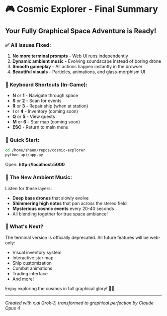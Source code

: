 # 🎮 Cosmic Explorer - Final Summary

## Your Fully Graphical Space Adventure is Ready!

### ✅ All Issues Fixed:

1. **No more terminal prompts** - Web UI runs independently
2. **Dynamic ambient music** - Evolving soundscape instead of boring drone
3. **Smooth gameplay** - All actions happen instantly in the browser
4. **Beautiful visuals** - Particles, animations, and glass-morphism UI

### 🎹 Keyboard Shortcuts (In-Game):

- **N** or **1** - Navigate through space
- **S** or **2** - Scan for events  
- **R** or **3** - Repair ship (when at station)
- **I** or **4** - Inventory (coming soon)
- **Q** or **5** - View quests
- **M** or **6** - Star map (coming soon)
- **ESC** - Return to main menu

### 🚀 Quick Start:

```bash
cd /home/shaun/repos/cosmic-explorer
python api/app.py
```

Open: **http://localhost:5000**

### 🎵 The New Ambient Music:

Listen for these layers:
- **Deep bass drones** that slowly evolve
- **Shimmering high notes** that pan across the stereo field
- **Mysterious cosmic events** every 20-40 seconds
- All blending together for true space ambiance!

### 🌟 What's Next?

The terminal version is officially deprecated. All future features will be web-only:
- Visual inventory system
- Interactive star map
- Ship customization
- Combat animations
- Trading interface
- And more!

Enjoy exploring the cosmos in full graphical glory! 🚀✨

---

*Created with x.ai Grok-3, transformed to graphical perfection by Claude Opus 4*
